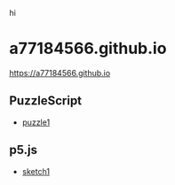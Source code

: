 hi

# a77184566.github.io

<https://a77184566.github.io>

## PuzzleScript

* [puzzle1](puzzle1/puzzle1.html)

## p5.js

* [sketch1](sketch1)
